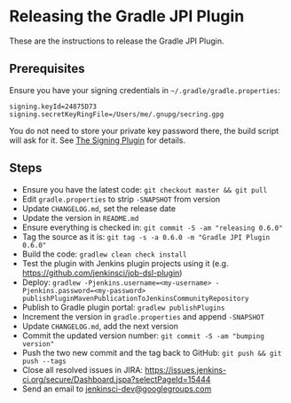 Releasing the Gradle JPI Plugin
===============================

These are the instructions to release the Gradle JPI Plugin.


Prerequisites
-------------

Ensure you have your signing credentials in `~/.gradle/gradle.properties`:

    signing.keyId=24875D73
    signing.secretKeyRingFile=/Users/me/.gnupg/secring.gpg
    
You do not need to store your private key password there, the build script will ask for it. See
[The Signing Plugin](https://www.gradle.org/docs/current/userguide/signing_plugin.html) for details.


Steps
-----

* Ensure you have the latest code: `git checkout master && git pull`
* Edit `gradle.properties` to strip `-SNAPSHOT` from version
* Update `CHANGELOG.md`, set the release date
* Update the version in `README.md`
* Ensure everything is checked in: `git commit -S -am "releasing 0.6.0"`
* Tag the source as it is: `git tag -s -a 0.6.0 -m "Gradle JPI Plugin 0.6.0"`
* Build the code: `gradlew clean check install`
* Test the plugin with Jenkins plugin projects using it (e.g. https://github.com/jenkinsci/job-dsl-plugin)
* Deploy: `gradlew -Pjenkins.username=<my-username> -Pjenkins.password=<my-password> publishPluginMavenPublicationToJenkinsCommunityRepository`
* Publish to Gradle plugin portal: `gradlew publishPlugins`
* Increment the version in `gradle.properties` and append `-SNAPSHOT`
* Update `CHANGELOG.md`, add the next version
* Commit the updated version number: `git commit -S -am "bumping version"`
* Push the two new commit and the tag back to GitHub: `git push && git push --tags`
* Close all resolved issues in JIRA: https://issues.jenkins-ci.org/secure/Dashboard.jspa?selectPageId=15444
* Send an email to jenkinsci-dev@googlegroups.com


